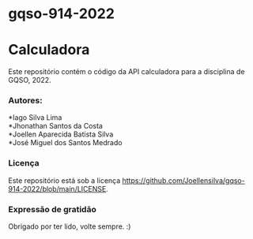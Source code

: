 # gqso-914-2022

# Calculadora

Este repositório contém o código da API calculadora para a disciplina de GQSO, 2022. <br/>

### Autores:<br/>
*Iago Silva Lima<br/>
*Jhonathan Santos da Costa<br/>
*Joellen Aparecida Batista Silva<br/>
*José Miguel dos Santos Medrado

### Licença

Este repositório está sob a licença https://github.com/Joellensilva/gqso-914-2022/blob/main/LICENSE.

### Expressão de gratidão

Obrigado por ter lido, volte sempre. :)
